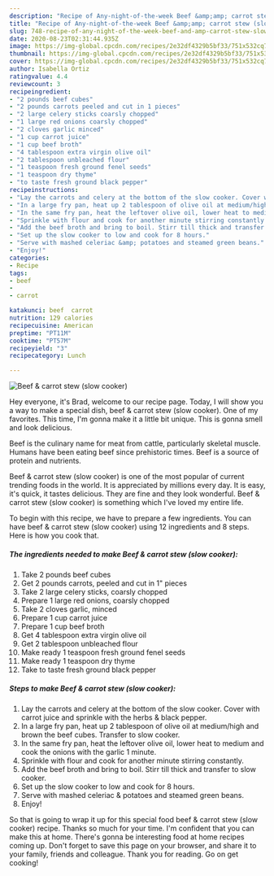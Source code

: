 ```yaml
---
description: "Recipe of Any-night-of-the-week Beef &amp;amp; carrot stew (slow cooker)"
title: "Recipe of Any-night-of-the-week Beef &amp;amp; carrot stew (slow cooker)"
slug: 748-recipe-of-any-night-of-the-week-beef-and-amp-carrot-stew-slow-cooker
date: 2020-08-23T02:31:44.935Z
image: https://img-global.cpcdn.com/recipes/2e32df4329b5bf33/751x532cq70/beef-carrot-stew-slow-cooker-recipe-main-photo.jpg
thumbnail: https://img-global.cpcdn.com/recipes/2e32df4329b5bf33/751x532cq70/beef-carrot-stew-slow-cooker-recipe-main-photo.jpg
cover: https://img-global.cpcdn.com/recipes/2e32df4329b5bf33/751x532cq70/beef-carrot-stew-slow-cooker-recipe-main-photo.jpg
author: Isabella Ortiz
ratingvalue: 4.4
reviewcount: 3
recipeingredient:
- "2 pounds beef cubes"
- "2 pounds carrots peeled and cut in 1 pieces"
- "2 large celery sticks coarsly chopped"
- "1 large red onions coarsly chopped"
- "2 cloves garlic minced"
- "1 cup carrot juice"
- "1 cup beef broth"
- "4 tablespoon extra virgin olive oil"
- "2 tablespoon unbleached flour"
- "1 teaspoon fresh ground fenel seeds"
- "1 teaspoon dry thyme"
- "to taste fresh ground black pepper"
recipeinstructions:
- "Lay the carrots and celery at the bottom of the slow cooker. Cover with carrot juice and sprinkle with the herbs &amp; black pepper."
- "In a large fry pan, heat up 2 tablespoon of olive oil at medium/high and brown the beef cubes. Transfer to slow cooker."
- "In the same fry pan, heat the leftover olive oil, lower heat to medium and cook the onions with the garlic 1 minute."
- "Sprinkle with flour and cook for another minute stirring constantly."
- "Add the beef broth and bring to boil. Stirr till thick and transfer to slow cooker."
- "Set up the slow cooker to low and cook for 8 hours."
- "Serve with mashed celeriac &amp; potatoes and steamed green beans."
- "Enjoy!"
categories:
- Recipe
tags:
- beef
- 
- carrot

katakunci: beef  carrot 
nutrition: 129 calories
recipecuisine: American
preptime: "PT11M"
cooktime: "PT57M"
recipeyield: "3"
recipecategory: Lunch

---
```



![Beef &amp; carrot stew (slow cooker)](https://img-global.cpcdn.com/recipes/2e32df4329b5bf33/751x532cq70/beef-carrot-stew-slow-cooker-recipe-main-photo.jpg)

Hey everyone, it's Brad, welcome to our recipe page. Today, I will show you a way to make a special dish, beef &amp; carrot stew (slow cooker). One of my favorites. This time, I'm gonna make it a little bit unique. This is gonna smell and look delicious.

Beef is the culinary name for meat from cattle, particularly skeletal muscle. Humans have been eating beef since prehistoric times. Beef is a source of protein and nutrients.

Beef &amp; carrot stew (slow cooker) is one of the most popular of current trending foods in the world. It is appreciated by millions every day. It is easy, it's quick, it tastes delicious. They are fine and they look wonderful. Beef &amp; carrot stew (slow cooker) is something which I've loved my entire life.


To begin with this recipe, we have to prepare a few ingredients. You can have beef &amp; carrot stew (slow cooker) using 12 ingredients and 8 steps. Here is how you cook that.

<!--inarticleads1-->

##### The ingredients needed to make Beef &amp; carrot stew (slow cooker):

1. Take 2 pounds beef cubes
1. Get 2 pounds carrots, peeled and cut in 1&#34; pieces
1. Take 2 large celery sticks, coarsly chopped
1. Prepare 1 large red onions, coarsly chopped
1. Take 2 cloves garlic, minced
1. Prepare 1 cup carrot juice
1. Prepare 1 cup beef broth
1. Get 4 tablespoon extra virgin olive oil
1. Get 2 tablespoon unbleached flour
1. Make ready 1 teaspoon fresh ground fenel seeds
1. Make ready 1 teaspoon dry thyme
1. Take to taste fresh ground black pepper




<!--inarticleads2-->

##### Steps to make Beef &amp; carrot stew (slow cooker):

1. Lay the carrots and celery at the bottom of the slow cooker. Cover with carrot juice and sprinkle with the herbs &amp; black pepper.
1. In a large fry pan, heat up 2 tablespoon of olive oil at medium/high and brown the beef cubes. Transfer to slow cooker.
1. In the same fry pan, heat the leftover olive oil, lower heat to medium and cook the onions with the garlic 1 minute.
1. Sprinkle with flour and cook for another minute stirring constantly.
1. Add the beef broth and bring to boil. Stirr till thick and transfer to slow cooker.
1. Set up the slow cooker to low and cook for 8 hours.
1. Serve with mashed celeriac &amp; potatoes and steamed green beans.
1. Enjoy!




So that is going to wrap it up for this special food beef &amp; carrot stew (slow cooker) recipe. Thanks so much for your time. I'm confident that you can make this at home. There's gonna be interesting food at home recipes coming up. Don't forget to save this page on your browser, and share it to your family, friends and colleague. Thank you for reading. Go on get cooking!

